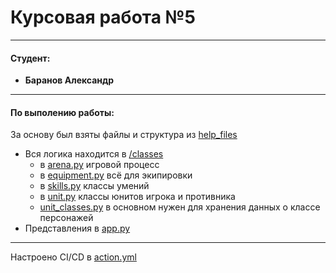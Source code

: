 # Курсовая работа №5
___
#### Студент:
* **Баранов Александр**
___
#### По выполению работы:
За основу был взяты файлы и структура из [help_files](https://github.com/skypro-008/coursework_5)
* Вся логика находится в [/classes](./classes)
    * в [arena.py](./classes/arena.py) игровой процесс
    * в [equipment.py](./classes/equipment.py) всё для экипировки
    * в [skills.py](./classes/skills.py) классы умений
    * в [unit.py](./classes/unit.py) классы юнитов игрока и противника
    * [unit_classes.py](./classes/unit_classes.py) в основном нужен для хранения данных о классе персонажей
* Представления в [app.py](app.py)
___
Настроено CI/CD в [action.yml](./.github/workflows/action.yml)